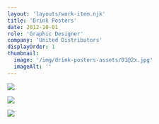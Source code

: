 ```yaml
---
layout: 'layouts/work-item.njk'
title: 'Drink Posters'
date: 2012-10-01
role: 'Graphic Designer'
company: 'United Distributors'
displayOrder: 1
thumbnail:
  image: '/img/drink-posters-assets/01@2x.jpg'
  imageAlt: ''
---
```


![](/img/drink-posters-assets/02@2x.jpg)

![](/img/drink-posters-assets/03@2x.jpg)

![](/img/drink-posters-assets/04@2x.jpg)
